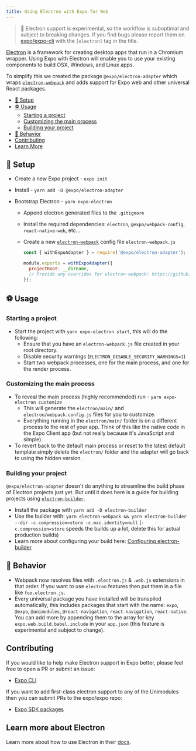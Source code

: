 ```yaml
---
title: Using Electron with Expo for Web
---
```


> 🚨 Electron support is experimental, so the workflow is suboptimal and subject to breaking changes. If you find bugs please report them on [expo/expo-cli](https://github.com/expo/expo-cli/issues) with the `[electron]` tag in the title.

[Electron][electron] is a framework for creating desktop apps that run in a Chromium wrapper. Using Expo with Electron will enable you to use your existing components to build OSX, Windows, and Linux apps.

To simplify this we created the package `@expo/electron-adapter` which wraps [`electron-webpack`][electron-webpack] and adds support for Expo web and other universal React packages.

- [🏁 Setup](#-setup)
- [⚽️ Usage](#-usage)
  - [Starting a project](#starting-a-project)
  - [Customizing the main process](#customizing-the-main-process)
  - [Building your project](#building-your-project)
- [🧸 Behavior](#-behavior)
- [Contributing](#contributing)
- [Learn More](#learn-more-about-electron)

## 🏁 Setup

- Create a new Expo project - `expo init`
- Install - `yarn add -D @expo/electron-adapter`
- Bootstrap Electron - `yarn expo-electron`

  - Append electron generated files to the `.gitignore`
  - Install the required dependencies: `electron`, `@expo/webpack-config`, `react-native-web`, etc...
  - Create a new [`electron-webpack`][electron-webpack] config file
    `electron-webpack.js`

    ```js
    const { withExpoAdapter } = require('@expo/electron-adapter');

    module.exports = withExpoAdapter({
      projectRoot: __dirname,
      // Provide any overrides for electron-webpack: https://github.com/electron-userland/electron-webpack/blob/master/docs/en/configuration.md
    });
    ```

## ⚽️ Usage

### Starting a project

- Start the project with `yarn expo-electron start`, this will do the following:
  - Ensure that you have an `electron-webpack.js` file created in your root directory.
  - Disable security warnings (`ELECTRON_DISABLE_SECURITY_WARNINGS=1`)
  - Start two webpack processes, one for the main process, and one for the render process.

### Customizing the main process

- To reveal the main process (highly recommended) run - `yarn expo-electron customize`
  - This will generate the `electron/main/` and `electron/webpack.config.js` files for you to customize.
  - Everything running in the `electron/main/` folder is on a different process to the rest of your app. Think of this like the native code in the Expo Client app (but not really because it's JavaScript and simple).
- To revert back to the default main process or reset to the latest default template simply delete the `electron/` folder and the adapter will go back to using the hidden version.

### Building your project

`@expo/electron-adapter` doesn't do anything to streamline the build phase of Electron projects just yet. But until it does here is a guide for building projects using [`electron-builder`][electron-builder].

- Install the package with `yarn add -D electron-builder`
- Use the builder with: `yarn electron-webpack && yarn electron-builder --dir -c.compression=store -c.mac.identity=null` (`-c.compression=store` speeds the builds up a lot, delete this for actual production builds)
- Learn more about configuring your build here: [Configuring electron-builder][electron-builder-config]

## 🧸 Behavior

- Webpack now resolves files with `.electron.js` & `.web.js` extensions in that order. If you want to use `electron` features then put them in a file like `foo.electron.js`.
- Every universal package you have installed will be transpiled automatically, this includes packages that start with the name: `expo`, `@expo`, `@unimodules`, `@react-navigation`, `react-navigation`, `react-native`. You can add more by appending them to the array for key `expo.web.build.babel.include` in your `app.json` (this feature is experimental and subject to change).

## Contributing

If you would like to help make Electron support in Expo better, please feel free to open a PR or submit an issue:

- [Expo CLI][expo-cli]

If you want to add first-class electron support to any of the Unimodules then you can submit PRs to the expo/expo repo:

- [Expo SDK packages][expo-packages]

## Learn more about Electron

Learn more about how to use Electron in their [docs][electron-docs].

[expo-packages]: https://github.com/expo/expo/tree/master/packages
[expo-cli]: https://github.com/expo/expo-cli/
[electron]: https://electronjs.org/
[electron-docs]: https://electronjs.org/docs/
[electron-builder]: https://www.electron.build/
[electron-webpack]: https://github.com/electron-userland/electron-webpack
[electron-builder-config]: https://www.electron.build/configuration/configuration
